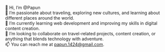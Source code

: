 👋 Hi, I’m @Papun  
👀 I’m passionate about traveling, exploring new cultures, and learning about different places around the world.  
🌱 I’m currently learning web development and improving my skills in digital content creation.  
💞️ I’m looking to collaborate on travel-related projects, content creation, or anything that blends technology with adventure.  
📫 You can reach me at papun.1424@gmail.com.

